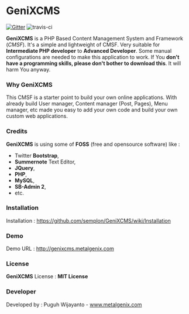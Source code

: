 # GeniXCMS

[![Gitter](https://badges.gitter.im/Join%20Chat.svg)](https://gitter.im/semplon/GeniXCMS?utm_source=badge&utm_medium=badge&utm_campaign=pr-badge&utm_content=badge)
![travis-ci](https://travis-ci.org/semplon/GeniXCMS.svg)

**GeniXCMS** is a PHP Based Content Management System and Framework (*CMSF*). It's a simple and lightweight of CMSF. Very suitable for **Intermediate PHP developer** to **Advanced Developer**. Some manual configurations are needed to make this application to work. If You **don't have a programming skills, please don't bother to download this**. It will harm You anyway. 

### Why GeniXCMS ###
This CMSF is a starter point to build your own online applications. With already build User manager, Content manager (Post, Pages), Menu manager, etc made you easy to add your own code and build your own custom web applications. 

### Credits ###
**GeniXCMS** is using some of **FOSS** (free and opensource software) like :
- Twitter **Bootstrap**, 
- **Summernote** Text Editor, 
- **JQuery**, 
- **PHP**, 
- **MySQL**, 
- **SB-Admin 2**,
- etc. 

### Installation ###
Installation : https://github.com/semplon/GeniXCMS/wiki/Installation
### Demo ###
Demo URL : http://genixcms.metalgenix.com

### License ###
**GeniXCMS** License : **MIT License**

### Developer ###
Developed by : Puguh Wijayanto - www.metalgenix.com
